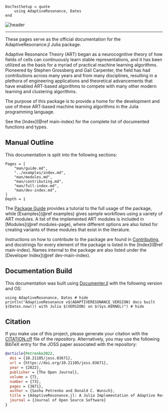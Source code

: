 ```@meta
DocTestSetup = quote
    using AdaptiveResonance, Dates
end
```

![header](assets/header.png)

---

These pages serve as the official documentation for the AdaptiveResonance.jl Julia package.

Adaptive Resonance Theory (ART) began as a neurocognitive theory of how fields of cells can continuously learn stable representations, and it has been utilized as the basis for a myriad of practical machine learning algorithms.
Pioneered by Stephen Grossberg and Gail Carpenter, the field has had contributions across many years and from many disciplines, resulting in a plethora of engineering applications and theoretical advancements that have enabled ART-based algorithms to compete with many other modern learning and clustering algorithms.

The purpose of this package is to provide a home for the development and use of these ART-based machine learning algorithms in the Julia programming language.

See the [Index](@ref main-index) for the complete list of documented functions and types.

## Manual Outline

This documentation is split into the following sections:

```@contents
Pages = [
    "man/guide.md",
    "../examples/index.md",
    "man/modules.md",
    "man/contributing.md",
    "man/full-index.md",
    "man/dev-index.md",
]
Depth = 1
```

The [Package Guide](@ref) provides a tutorial to the full usage of the package, while [Examples](@ref examples) gives sample workflows using a variety of ART modules.
A list of the implemented ART modules is included in [Modules](@ref modules-page), where different options are also listed for creating variants of these modules that exist in the literature.

Instructions on how to contribute to the package are found in [Contributing](@ref), and docstrings for every element of the package is listed in the [Index](@ref main-index).
Names internal to the package are also listed under the [Developer Index](@ref dev-main-index).

## Documentation Build

This documentation was built using [Documenter.jl](https://github.com/JuliaDocs/Documenter.jl) with the following version and OS:

```@example
using AdaptiveResonance, Dates # hide
println("AdaptiveResonance v$(ADAPTIVERESONANCE_VERSION) docs built $(Dates.now()) with Julia $(VERSION) on $(Sys.KERNEL)") # hide
```

## Citation

If you make use of this project, please generate your citation with the [CITATION.cff](../../CITATION.cff) file of the repository.
Alternatively, you may use the following BibTeX entry for the JOSS paper associated with the repository:

```bibtex
@article{Petrenko2022,
  doi = {10.21105/joss.03671},
  url = {https://doi.org/10.21105/joss.03671},
  year = {2022},
  publisher = {The Open Journal},
  volume = {7},
  number = {73},
  pages = {3671},
  author = {Sasha Petrenko and Donald C. Wunsch},
  title = {AdaptiveResonance.jl: A Julia Implementation of Adaptive Resonance Theory (ART) Algorithms},
  journal = {Journal of Open Source Software}
}
```
